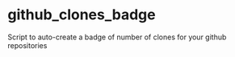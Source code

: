 # github_clones_badge
Script to auto-create a badge of number of clones for your github repositories

